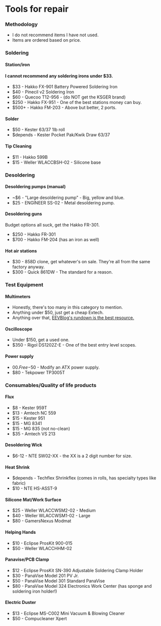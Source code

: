 # Tools for repair

### Methodology 
 - I do not recommend items I have not used.
 - Items are ordered based on price.
### Soldering
#### Station/iron
#### I cannot recommend any soldering irons under $33.
- $33 - Hakko FX-901 Battery Powered Soldering Iron
- $40 - Pinecil v2 Soldering Iron
- $60 - Quecoo T12-956 - (do NOT get the KSGER brand) 
- $250 - Hakko FX-951 - One of the best stations money can buy.
- $500+ - Hakko FM-203 - Above but better, 2 ports.
#### Solder
- $50 - Kester 63/37 1lb roll
- $depends - Kester Pocket Pak/Kwik Draw 63/37
#### Tip Cleaning
- $11 - Hakko 599B
- $15 - Weller WLACCBSH-02 - Silicone base
### Desoldering
#### Desoldering pumps (manual)
- ~$6 - "Large desoldering pump" - Big, yellow and blue.
- $25 - ENGINEER SS-02 - Metal desoldering pump.
#### Desoldering guns
Budget options all suck, get the Hakko FR-301.
- $250 - Hakko FR-301
- $700 - Hakko FM-204 (has an iron as well)
#### Hot air stations
- $30 - 858D clone, get whatever's on sale. They're all from the same factory anyway.
- $300 - Quick 861DW - The standard for a reason.
### Test Equipment
#### Multimeters
- Honestly, there's too many in this category to mention. 
- Anything under $50, just get a cheap Extech.
- Anything over that, [EEVBlog's rundown is the best resource.](https://www.youtube.com/watch?v=n3WGaiYF2sk)
#### Oscilloscope
- Under $150, get a used one.
- $350 - Rigol DS1202Z-E - One of the best entry level scopes.
#### Power supply
- $00.Free-$50 - Modify an ATX power supply.
- $80 - Tekpower TP3005T
### Consumables/Quality of life products
#### Flux
- $8 - Kester 959T
- $13 - Amtech NC 559 
- $15 - Kester 951
- $15 - MG 8341
- $15 - MG 835 (not no-clean)
- $35 - Amtech VS 213
#### Desoldering Wick
- $6-12 - NTE SW02-XX - the XX is a 2 digit number for size.
#### Heat Shrink
- $depends - Techflex Shrinkflex (comes in rolls, has specialty types like fabric)
- $10 - NTE HS-ASST-9
#### Silicone Mat/Work Surface
- $25 - Weller WLACCWSM2-02 - Medium
- $40 - Weller WLACCWSM1-02 - Large
- $80 - GamersNexus Modmat
#### Helping Hands
- $10 - Eclipse ProsKit 900-015
- $50 - Weller WLACCHHM-02
#### Panavise/PCB Clamp
- $12 - Eclipse ProsKit SN-390 Adjustable Soldering Clamp Holder
- $30 - PanaVise Model 201 PV Jr.
- $50 - PanaVise Model 301 Standard PanaVise
- $80 - PanaVise Model 324 Electronics Work Center (has sponge and soldering iron holder!)
#### Electric Duster
- $13 - Eclipse MS-C002 Mini Vacuum & Blowing Cleaner
- $50 - Compucleaner Xpert


